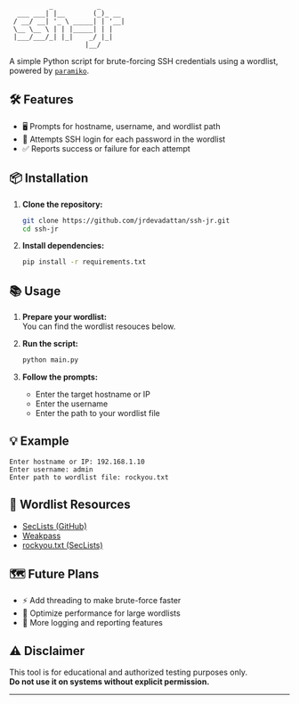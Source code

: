 ```
          _           _      
  ___ ___| |__       (_)_ __ 
 / __/ __| '_ \ _____| | '__|
 \__ \__ \ | | |_____| | |   
 |___/___/_| |_|    _/ |_|   
                   |__/      
```

A simple Python script for brute-forcing SSH credentials using a wordlist, powered by [`paramiko`](https://pypi.org/project/paramiko/).

## 🛠️ Features


- 🖥️ Prompts for hostname, username, and wordlist path
- 🔑 Attempts SSH login for each password in the wordlist
- ✅ Reports success or failure for each attempt

## 📦 Installation

1. **Clone the repository:**

    ```sh
    git clone https://github.com/jrdevadattan/ssh-jr.git
    cd ssh-jr
    ```

2. **Install dependencies:**

    ```sh
    pip install -r requirements.txt
    ```

## 📚 Usage

1. **Prepare your wordlist:**  
   You can find the wordlist resouces below.

2. **Run the script:**

    ```sh
    python main.py
    ```

3. **Follow the prompts:**

    - Enter the target hostname or IP
    - Enter the username
    - Enter the path to your wordlist file

## 💡 Example

```
Enter hostname or IP: 192.168.1.10
Enter username: admin
Enter path to wordlist file: rockyou.txt
```

## 📖 Wordlist Resources

- [SecLists (GitHub)](https://github.com/danielmiessler/SecLists/tree/master/Passwords)
- [Weakpass](https://weakpass.com/)
- [rockyou.txt (SecLists)](https://github.com/danielmiessler/SecLists/blob/master/Passwords/Leaked-Databases/rockyou.txt.tar.gz)

## 🗺️ Future Plans

- ⚡ Add threading to make brute-force faster
- 🚀 Optimize performance for large wordlists
- 📝 More logging and reporting features

## ⚠️ Disclaimer

This tool is for educational and authorized testing purposes only.  
**Do not use it on systems without explicit permission.**

---
